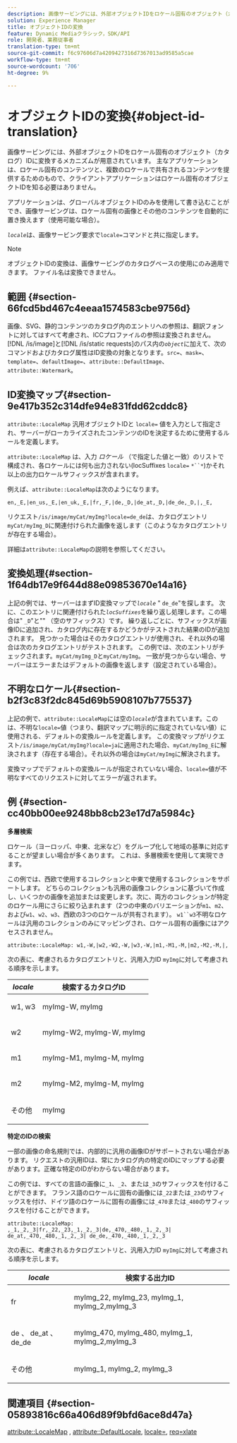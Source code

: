 ```yaml
---
description: 画像サービングには、外部オブジェクトIDをロケール固有のオブジェクト（カタログ）IDに変換するメカニズムが用意されています。 主なアプリケーションは、ロケール固有のコンテンツと、複数のロケールで共有されるコンテンツを提供するためのもので、クライアントアプリケーションはロケール固有のオブジェクトIDを知る必要はありません。
solution: Experience Manager
title: オブジェクトIDの変換
feature: Dynamic Mediaクラシック，SDK/API
role: 開発者、業務従事者
translation-type: tm+mt
source-git-commit: f6c97606d7a4209427316d7367013ad9585a5cae
workflow-type: tm+mt
source-wordcount: '706'
ht-degree: 9%

---
```



# オブジェクトIDの変換{#object-id-translation}

画像サービングには、外部オブジェクトIDをロケール固有のオブジェクト（カタログ）IDに変換するメカニズムが用意されています。 主なアプリケーションは、ロケール固有のコンテンツと、複数のロケールで共有されるコンテンツを提供するためのもので、クライアントアプリケーションはロケール固有のオブジェクトIDを知る必要はありません。

アプリケーションは、グローバルオブジェクトIDのみを使用して書き込むことができ、画像サービングは、ロケール固有の画像とその他のコンテンツを自動的に置き換えます（使用可能な場合）。

*`locale`*&#x200B;は、画像サービング要求で`locale=`コマンドと共に指定します。

>[!NOTE]
>
>オブジェクトIDの変換は、画像サービングのカタログベースの使用にのみ適用できます。 ファイル名は変換できません。

## 範囲 {#section-66fcd5bd467c4eeaa1574583cbe9756d}

画像、SVG、静的コンテンツのカタログ内のエントリへの参照は、翻訳フォントに対してはすべて考慮され、ICCプロファイルの参照は変換されません。 [!DNL /is/image]と[!DNL /is/static requests]のパス内の&#x200B;*`object`*&#x200B;に加えて、次のコマンドおよびカタログ属性はID変換の対象となります。`src=`、`mask=`、`template=`、`defaultImage=`、`attribute::DefaultImage`、`attribute::Watermark`。

## ID変換マップ{#section-9e417b352c314dfe94e831fdd62cddc8}

`attribute::LocaleMap` 汎用オブジェクトIDと `locale=` 値を入力として指定され、サーバーがローカライズされたコンテンツのIDを決定するために使用するルールを定義します。

`attribute::LocaleMap` は、入力 *ロケール* （で指定した値と一致）のリストで構成され、各ロケールには何も出力されない(locSuffixes `locale=` `*``*`)かそれ以上の出力ロケールサフィックスが含まれます。

例えば、`attribute::LocaleMap`は次のようになります。

`en,_E,|en_us,_E,|en_uk,_E,|fr,_F,|de,_D,|de_at,_D,|de_de,_D,|,_E,`

リクエスト`/is/image/myCat/myImg?locale=de_de`は、カタログエントリ`myCat/myImg_D`に関連付けられた画像を返します（このようなカタログエントリが存在する場合）。

詳細は`attribute::LocaleMap`の説明を参照してください。

## 変換処理{#section-1f64db17e9f644d88e09853670e14a16}

上記の例では、サーバーはまずID変換マップで&#x200B;*`locale`* &quot; `de_de`&quot;を探します。 次に、このエントリに関連付けられた&#x200B;*`locSuffixes`*&#x200B;を繰り返し処理します。この場合は&quot; `_D`&quot;と&quot;&quot; （空のサフィックス）です。 繰り返しごとに、サフィックスが画像IDに追加され、カタログ内に存在するかどうかがテストされた結果のIDが追加されます。 見つかった場合はそのカタログエントリが使用され、それ以外の場合は次のカタログエントリがテストされます。 この例では、次のエントリがチェックされます。`myCat/myImg_D`と`myCat/myImg`。 一致が見つからない場合、サーバーはエラーまたはデフォルトの画像を返します（設定されている場合）。

## 不明なロケール{#section-b2f3c83f2dc845d69b5908107b775537}

上記の例で、`attribute::LocaleMap`には空の&#x200B;*`locale`*&#x200B;が含まれています。このは、不明な`locale=`値（つまり、翻訳マップに明示的に指定されていない値）に使用される、デフォルトの変換ルールを定義します。 この変換マップがリクエスト`/is/image/myCat/myImg?locale=ja`に適用された場合、`myCat/myImg_E`に解決されます（存在する場合）。それ以外の場合は`myCat/myImg`に解決されます。

変換マップでデフォルトの変換ルールが指定されていない場合、`locale=`値が不明なすべてのリクエストに対してエラーが返されます。

## 例 {#section-cc40bb00ee9248bb8cb23e17d7a5984c}

**多層検索**

ロケール（ヨーロッパ、中東、北米など）をグループ化して地域の基準に対応することが望ましい場合が多くあります。 これは、多層検索を使用して実現できます。

この例では、西欧で使用するコレクションと中東で使用するコレクションをサポートします。 どちらのコレクションも汎用の画像コレクションに基づいて作成し、いくつかの画像を追加または変更します。次に、両方のコレクションが特定のロケール用にさらに絞り込まれます（2つの中東のバリエーションが`m1`、`m2`、および`w1`、`w2`、`w3`、西欧の3つのロケールが共有されます）。 `w1``w3`不明なロケールは汎用のコレクションのみにマッピングされ、ロケール固有の画像にはアクセスされません。

`attribute::LocaleMap: w1,-W,|w2,-W2,-W,|w3,-W,|m1,-M1,-M,|m2,-M2,-M,|,`

次の表に、考慮されるカタログエントリと、汎用入力ID `myImg`に対して考慮される順序を示します。

<table id="table_97EB13E3DB9B48D3A4184D5ECC8E9F86"> 
 <thead> 
  <tr> 
   <th class="entry"> <b> <i>locale</i> </b> </th> 
   <th class="entry"> <b>検索するカタログID</b> </th> 
  </tr> 
 </thead>
 <tbody> 
  <tr> 
   <td> <p> <span class="codeph"> w1, w3 </span> </p> </td> 
   <td> <p> <span class="codeph"> myImg-W, myImg </span> </p> </td> 
  </tr> 
  <tr> 
   <td> <p> <span class="codeph"> w2 </span> </p> </td> 
   <td> <p> <span class="codeph"> myImg-W2, myImg-W, myImg </span> </p> </td> 
  </tr> 
  <tr> 
   <td> <p> <span class="codeph"> m1 </span> </p> </td> 
   <td> <p> <span class="codeph"> myImg-M1, myImg-M, myImg </span> </p> </td> 
  </tr> 
  <tr> 
   <td> <p> <span class="codeph"> m2 </span> </p> </td> 
   <td> <p> <span class="codeph"> myImg-M2, myImg-M, myImg </span> </p> </td> 
  </tr> 
  <tr> 
   <td> <p>その他 </p> </td> 
   <td> <p> <span class="codeph"> myImg  </span> </p> </td> 
  </tr> 
 </tbody> 
</table>

**特定のIDの検索**

一部の画像の命名規則では、内部的に汎用の画像IDがサポートされない場合があります。 リクエストの汎用IDは、常にカタログ内の特定のIDにマップする必要があります。正確な特定のIDがわからない場合があります。

この例では、すべての言語の画像に`_1`、`_2`、または`_3`のサフィックスを付けることができます。 フランス語のロケールに固有の画像には`_22`または`_23`のサフィックスを付け、ドイツ語のロケールに固有の画像には`_470`または`_480`のサフィックスを付けることができます。

`attribute::LocaleMap: ,_1,_2,_3|fr,_22,_23,_1,_2,_3|de,_470,_480,_1,_2,_3| de_at,_470,_480,_1,_2,_3| de_de,_470,_480,_1,_2,_3`

次の表に、考慮されるカタログエントリと、汎用入力ID `myImg`に対して考慮される順序を示します。

<table id="table_A7EE4AA0F1C24284B83CC4B40622D24F"> 
 <thead> 
  <tr> 
   <th class="entry"> <b> <i>locale</i> </b> </th> 
   <th class="entry"> <b>検索する出力ID</b> </th> 
  </tr> 
 </thead>
 <tbody> 
  <tr> 
   <td> <p> <span class="codeph"> fr </span> </p> </td> 
   <td> <p> <span class="codeph"> myImg_22, myImg_23, myImg_1, myImg_2,myImg_3 </span> </p> </td> 
  </tr> 
  <tr> 
   <td> <p> <span class="codeph"> de  </span>、 <span class="codeph"> de_at  </span>、 <span class="codeph"> de_de  </span> </p> </td> 
   <td> <p> <span class="codeph"> myImg_470, myImg_480, myImg_1, myImg_2,myImg_3 </span> </p> </td> 
  </tr> 
  <tr> 
   <td> <p>その他 </p> </td> 
   <td> <p> <span class="codeph"> myImg_1, myImg_2, myImg_3 </span> </p> </td> 
  </tr> 
 </tbody> 
</table>

## 関連項目 {#section-05893816c66a406d89f9bfd6ace8d47a}

[attribute::LocaleMap](../../../../../is-api/image-catalog/image-serving-api-ref/c-image-catalog-reference/c-attributes-reference/r-localemap.md#reference-49bbf598f8ea47c3a563755cef306318) ,  [attribute::DefaultLocale](../../../../../is-api/image-catalog/image-serving-api-ref/c-image-catalog-reference/c-attributes-reference/r-defaultlocale.md#reference-69462ad9923f464f80c2c012342a6b6b),  [locale=](../../../../../is-api/http-ref/image-serving-api-ref/c-http-protocol-reference/c-command-reference/r-locale.md#reference-8a846b2fbc004a12821b956ed3b25cfb),  [req=xlate](../../../../../is-api/http-ref/image-serving-api-ref/c-http-protocol-reference/c-command-reference/r-req/r-req.md#reference-907cdb4a97034db7ad94695f25552e76)
